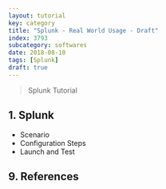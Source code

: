 ```yaml
---
layout: tutorial
key: category
title: "Splunk - Real World Usage - Draft"
index: 3793
subcategory: softwares
date: 2018-08-10
tags: [Splunk]
draft: true
---
```


> Splunk Tutorial

## 1. Splunk
* Scenario
* Configuration Steps
* Launch and Test


## 9. References
